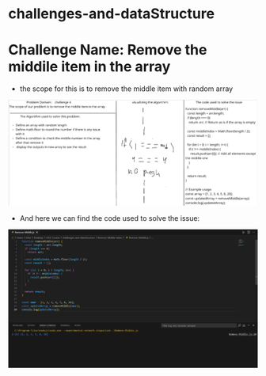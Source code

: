 # challenges-and-dataStructure


# Challenge Name: Remove the middile item in the array
* the scope for this is to remove the middle item with random array

![Remove](challenge-4.png)

* And here we can find the code used to solve the issue:

![output](Remove-middle-item.png)

